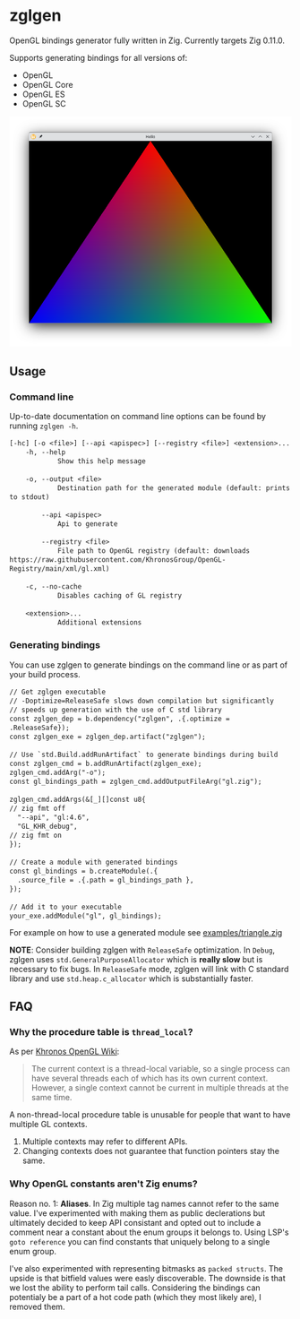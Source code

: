 # zglgen

OpenGL bindings generator fully written in Zig. Currently targets Zig 0.11.0.

Supports generating bindings for all versions of:
 - OpenGL
 - OpenGL Core
 - OpenGL ES
 - OpenGL SC

![hello world triangle](./examples/triangle.png)

## Usage

### Command line

Up-to-date documentation on command line options can be found by running `zglgen -h`.

```
[-hc] [-o <file>] [--api <apispec>] [--registry <file>] <extension>...
    -h, --help
            Show this help message

    -o, --output <file>
            Destination path for the generated module (default: prints to stdout)

        --api <apispec>
            Api to generate

        --registry <file>
            File path to OpenGL registry (default: downloads https://raw.githubusercontent.com/KhronosGroup/OpenGL-Registry/main/xml/gl.xml)

    -c, --no-cache
            Disables caching of GL registry

    <extension>...
            Additional extensions
```

### Generating bindings

You can use zglgen to generate bindings on the command line or as part of your build process.

```zig
// Get zglgen executable
// -Doptimize=ReleaseSafe slows down compilation but significantly
// speeds up generation with the use of C std library
const zglgen_dep = b.dependency("zglgen", .{.optimize = .ReleaseSafe});
const zglgen_exe = zglgen_dep.artifact("zglgen");

// Use `std.Build.addRunArtifact` to generate bindings during build
const zglgen_cmd = b.addRunArtifact(zglgen_exe);
zglgen_cmd.addArg("-o");
const gl_bindings_path = zglgen_cmd.addOutputFileArg("gl.zig");

zglgen_cmd.addArgs(&[_][]const u8{
// zig fmt off
  "--api", "gl:4.6",
  "GL_KHR_debug",
// zig fmt on
});

// Create a module with generated bindings
const gl_bindings = b.createModule(.{
  .source_file = .{.path = gl_bindings_path },
});

// Add it to your executable
your_exe.addModule("gl", gl_bindings);
```

For example on how to use a generated module see [examples/triangle.zig](./examples/triangle.zig)

**NOTE**: Consider building zglgen with `ReleaseSafe` optimization.
In `Debug`, zglgen uses `std.GeneralPurposeAllocator` which is **really slow** but is necessary to fix bugs.
In `ReleaseSafe` mode, zglgen will link with C standard library and use `std.heap.c_allocator` which is substantially faster.

## FAQ

### Why the procedure table is `thread_local`?

As per [Khronos OpenGL Wiki](https://www.khronos.org/opengl/wiki/OpenGL_Context):

> The current context is a thread-local variable, so a single process can have several threads
> each of which has its own current context. However, a single context cannot be current in
> multiple threads at the same time. 

A non-thread-local procedure table is unusable for people that want to have multiple GL contexts.

1. Multiple contexts may refer to different APIs.
2. Changing contexts does not guarantee that function pointers stay the same.

### Why OpenGL constants aren't Zig enums?

Reason no. 1: **Aliases**. In Zig multiple tag names cannot refer to the same value.
I've experimented with making them as public declerations but ultimately decided to keep API consistant
and opted out to include a comment near a constant about the enum groups it belongs to.
Using LSP's `goto reference` you can find constants that uniquely belong to a single enum group.

I've also experimented with representing bitmasks as `packed structs`.
The upside is that bitfield values were easly discoverable.
The downside is that we lost the ability to perform tail calls.
Considering the bindings can potentialy be a part of a hot code path (which they most likely are), I removed them.
